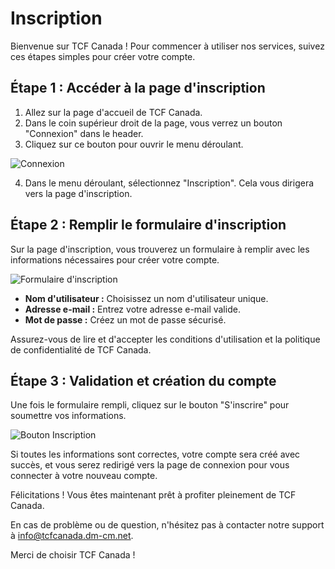 # Inscription

Bienvenue sur TCF Canada ! Pour commencer à utiliser nos services, suivez ces étapes simples pour créer votre compte.

## Étape 1 : Accéder à la page d'inscription

1. Allez sur la page d'accueil de TCF Canada.
2. Dans le coin supérieur droit de la page, vous verrez un bouton "Connexion" dans le header.
3. Cliquez sur ce bouton pour ouvrir le menu déroulant.

![Connexion](lien-vers-votre-image-du-bouton-connexion.png)

4. Dans le menu déroulant, sélectionnez "Inscription". Cela vous dirigera vers la page d'inscription.

## Étape 2 : Remplir le formulaire d'inscription

Sur la page d'inscription, vous trouverez un formulaire à remplir avec les informations nécessaires pour créer votre compte.

![Formulaire d'inscription](lien-vers-votre-image-du-formulaire.png)

- **Nom d'utilisateur :** Choisissez un nom d'utilisateur unique.
- **Adresse e-mail :** Entrez votre adresse e-mail valide.
- **Mot de passe :** Créez un mot de passe sécurisé.

Assurez-vous de lire et d'accepter les conditions d'utilisation et la politique de confidentialité de TCF Canada.

## Étape 3 : Validation et création du compte

Une fois le formulaire rempli, cliquez sur le bouton "S'inscrire" pour soumettre vos informations.

![Bouton Inscription](lien-vers-votre-image-du-bouton-inscription.png)

Si toutes les informations sont correctes, votre compte sera créé avec succès, et vous serez redirigé vers la page de connexion pour vous connecter à votre nouveau compte.

Félicitations ! Vous êtes maintenant prêt à profiter pleinement de TCF Canada.

En cas de problème ou de question, n'hésitez pas à contacter notre support à info@tcfcanada.dm-cm.net.

Merci de choisir TCF Canada !
